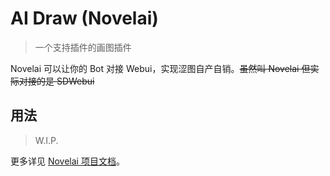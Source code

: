 # AI Draw (Novelai)

> 一个支持插件的画图插件

Novelai 可以让你的 Bot 对接 Webui，实现涩图自产自销。~~虽然叫 Novelai 但实际对接的是 SDWebui~~

## 用法

> W.I.P.

更多详见 [Novelai 项目文档](https://nb.novelai.dev)。

<project-info
    name="novelai"
    license="MIT"
    author="sena-nana"
    repoUser="sena-nana"
    repoName="nonebot-plugin-novelai"
/>
